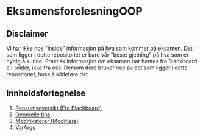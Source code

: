 # EksamensforelesningOOP

## **Disclaimer**

Vi har ikke noe "inside" informasjon på hva som kommer på eksamen. Det som ligger i dette repositoriet er bare vår "beste gjetning" på hva som er nyttig å kunne. Praktisk informasjon om eksamen bør hentes fra Blackboard e.l. kilder, ikke fra oss. Dersom dere bruker noe av det som ligger i dette repositoriet, husk å kildeføre det.

## Innholdsfortegnelse

1. [Pensumsoversikt (Fra Blackboard)](./Penum.md)
2. [Generelle tips](./Generelt.md)
3. [Modifikatorer (Modifiers)](./src/main/java/no/abakus/modifiers/Modifikatorer.MD)
4. [VarArgs](./src/main/java/no/abakus/varargs/Varargs.md)
